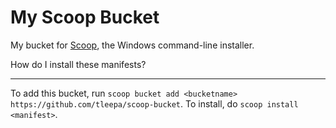 # My Scoop Bucket

<!-- Uncomment the following line after replacing placeholders -->
<!-- [![Tests](https://github.com/<username>/<bucketname>/actions/workflows/ci.yml/badge.svg)](https://github.com/<username>/<bucketname>/actions/workflows/ci.yml) [![Excavator](https://github.com/<username>/<bucketname>/actions/workflows/excavator.yml/badge.svg)](https://github.com/<username>/<bucketname>/actions/workflows/excavator.yml) -->

My bucket for [Scoop](https://scoop.sh), the Windows command-line installer.

How do I install these manifests?

---------------------------------

To add this bucket, run `scoop bucket add <bucketname> https://github.com/tleepa/scoop-bucket`. To install, do `scoop install <manifest>`.
